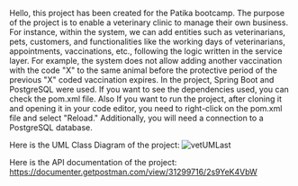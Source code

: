 Hello, this project has been created for the Patika bootcamp. The purpose of the project is to enable a veterinary clinic to manage their own business. For instance, within the system, we can add entities such as veterinarians, pets, customers, and functionalities like the working days of veterinarians, appointments, vaccinations, etc., following the logic written in the service layer. For example, the system does not allow adding another vaccination with the code "X" to the same animal before the protective period of the previous "X" coded vaccination expires.
In the project, Spring Boot and PostgreSQL were used. If you want to see the dependencies used, you can check the pom.xml file.
Also If you want to run the project, after cloning it and opening it in your code editor, you need to right-click on the pom.xml file and select "Reload." Additionally, you will need a connection to a PostgreSQL database.

Here is the UML Class Diagram of the project:
![vetUMLast](https://github.com/slmens/vetRESTAPI/assets/99343829/29457c1f-a8a1-41ee-9919-596272cae4bc)

Here is the API documentation of the project:
https://documenter.getpostman.com/view/31299716/2s9YeK4VbW
